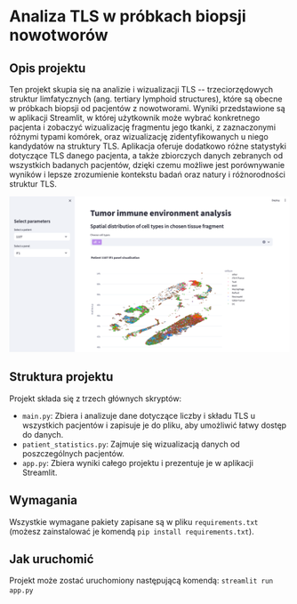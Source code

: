 # Analiza TLS w próbkach biopsji nowotworów

## Opis projektu

Ten projekt skupia się na analizie i wizualizacji TLS -- trzeciorzędowych struktur limfatycznych (ang. tertiary lymphoid structures), które są obecne w próbkach biopsji od pacjentów z nowotworami. Wyniki przedstawione są w aplikacji Streamlit, w której użytkownik może wybrać konkretnego pacjenta i zobaczyć wizualizację fragmentu jego tkanki, z zaznaczonymi różnymi typami komórek, oraz wizualizację zidentyfikowanych u niego kandydatów na struktury TLS. Aplikacja oferuje dodatkowo różne statystyki dotyczące TLS danego pacjenta, a także zbiorczych danych zebranych od wszystkich badanych pacjentów, dzięki czemu możliwe jest porównywanie wyników i lepsze zrozumienie kontekstu badań oraz natury i różnorodności struktur TLS.

![app screen](graphics/app_screen.png)

## Struktura projektu

Projekt składa się z trzech głównych skryptów: 

* `main.py`: Zbiera i analizuje dane dotyczące liczby i składu TLS u wszystkich pacjentów i zapisuje je do pliku, aby umożliwić łatwy dostęp do danych.
* `patient_statistics.py`: Zajmuje się wizualizacją danych od poszczególnych pacjentów.
* `app.py`: Zbiera wyniki całego projektu i prezentuje je w aplikacji Streamlit.

## Wymagania

Wszystkie wymagane pakiety zapisane są w pliku ```requirements.txt``` (możesz zainstalować je komendą ```pip install requirements.txt```).

## Jak uruchomić

Projekt może zostać uruchomiony następującą komendą:
```streamlit run app.py```